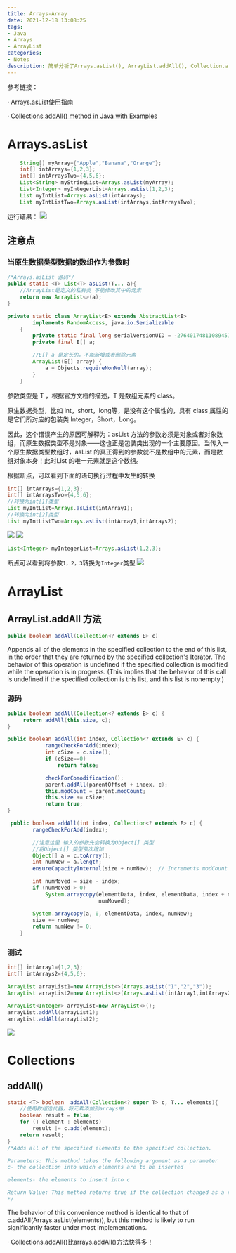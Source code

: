 ```yaml
---
title: Arrays-Array
date: 2021-12-18 13:08:25
tags: 
- Java
- Arrays
- ArrayList
categories:
- Notes
description: 简单分析了Arrays.asList(), ArrayList.addAll(), Collection.addAll()
---
```


参考链接：

· [Arrays.asList使用指南](https://www.jianshu.com/p/2b113f487e5e)

· [Collections addAll() method in Java with Examples](https://www.geeksforgeeks.org/collections-addall-method-in-java-with-examples/)

# Arrays.asList
```java
    String[] myArray={"Apple","Banana","Orange"};
    int[] intArrays={1,2,3};
    int[] intArraysTwo={4,5,6};
    List<String> myStringList=Arrays.asList(myArray);
    List<Integer> myIntegerList=Arrays.asList(1,2,3);
    List myIntList=Arrays.asList(intArrays);
    List myIntListTwo=Arrays.asList(intArrays,intArraysTwo);
```
运行结果：
![](Arrays-Array/Arrays.asList.png)

## 注意点

### 当原生数据类型数据的数组作为参数时

```java
/*Arrays.asList 源码*/
public static <T> List<T> asList(T... a){
    //ArrayList是定义的私有类 不能修改其中的元素
    return new ArrayList<>(a);
}

private static class ArrayList<E> extends AbstractList<E>
        implements RandomAccess, java.io.Serializable
    {
        private static final long serialVersionUID = -2764017481108945198L;
        private final E[] a;

        //E[] a 是定长的，不能新增或者删除元素
        ArrayList(E[] array) {
            a = Objects.requireNonNull(array);
        }
    }

```
参数类型是 T ，根据官方文档的描述，T 是数组元素的 class。

原生数据类型，比如 int，short，long等，是没有这个属性的，具有 class 属性的是它们所对应的包装类 Integer，Short，Long。

因此，这个错误产生的原因可解释为：asList 方法的参数必须是对象或者对象数组，而原生数据类型不是对象——这也正是包装类出现的一个主要原因。当传入一个原生数据类型数组时，asList 的真正得到的参数就不是数组中的元素，而是数组对象本身！此时List 的唯一元素就是这个数组。


根据断点，可以看到下面的语句执行过程中发生的转换
```java
int[] intArrays={1,2,3};
int[] intArraysTwo={4,5,6};
//转换为int[1]类型
List myIntList=Arrays.asList(intArray1);
//转换为int[2]类型
List myIntListTwo=Arrays.asList(intArray1,intArrays2);
```

![](Arrays-Array/Arrays.asList.intnum.png)
![](Arrays-Array/Arrays.asList.intnums.png)


```java
List<Integer> myIntegerList=Arrays.asList(1,2,3);
```
断点可以看到将参数`1，2，3`转换为`Integer`类型
![](Arrays-Array/Arrays.asList.Integer.png)


# ArrayList

## ArrayList.addAll 方法
```java 
public boolean addAll(Collection<? extends E> c)
```
Appends all of the elements in the specified collection to the end of this list, in the order that they are returned by the specified collection's Iterator. The behavior of this operation is undefined if the specified collection is modified while the operation is in progress. (This implies that the behavior of this call is undefined if the specified collection is this list, and this list is nonempty.)

### 源码
```java
public boolean addAll(Collection<? extends E> c) {
     return addAll(this.size, c);
}

public boolean addAll(int index, Collection<? extends E> c) {
            rangeCheckForAdd(index);
            int cSize = c.size();
            if (cSize==0)
                return false;

            checkForComodification();
            parent.addAll(parentOffset + index, c);
            this.modCount = parent.modCount;
            this.size += cSize;
            return true;
}

 public boolean addAll(int index, Collection<? extends E> c) {
        rangeCheckForAdd(index);

        //注意这里 输入的参数先会转换为Object[] 类型
        //将Object[] 类型依次增加
        Object[] a = c.toArray();
        int numNew = a.length;
        ensureCapacityInternal(size + numNew);  // Increments modCount

        int numMoved = size - index;
        if (numMoved > 0)
            System.arraycopy(elementData, index, elementData, index + numNew,
                             numMoved);

        System.arraycopy(a, 0, elementData, index, numNew);
        size += numNew;
        return numNew != 0;
    }
```

### 测试
```java
int[] intArray1={1,2,3};
int[] intArrays2={4,5,6};

ArrayList arrayList1=new ArrayList<>(Arrays.asList("1","2","3"));
ArrayList arrayList2=new ArrayList<>(Arrays.asList(intArray1,intArrays2));

ArrayList<Integer> arrayList=new ArrayList<>();
arrayList.addAll(arrayList1);
arrayList.addAll(arrayList2);
```
![](Arrays-Array/ArrayList.addAll1.png)


# Collections
## addAll()
```java
static <T> boolean	addAll(Collection<? super T> c, T... elements){
    //使用数组迭代器，将元素添加到arrays中
    boolean result = false;
    for (T element : elements)
        result |= c.add(element);
    return result;
}
/*Adds all of the specified elements to the specified collection.

Parameters: This method takes the following argument as a parameter
c- the collection into which elements are to be inserted

elements- the elements to insert into c

Return Value: This method returns true if the collection changed as a result of the call.
*/
```

The behavior of this convenience method is identical to that of c.addAll(Arrays.asList(elements)), but this method is likely to run significantly faster under most implementations.

· Collections.addAll()比arrays.addAll()方法快得多！

